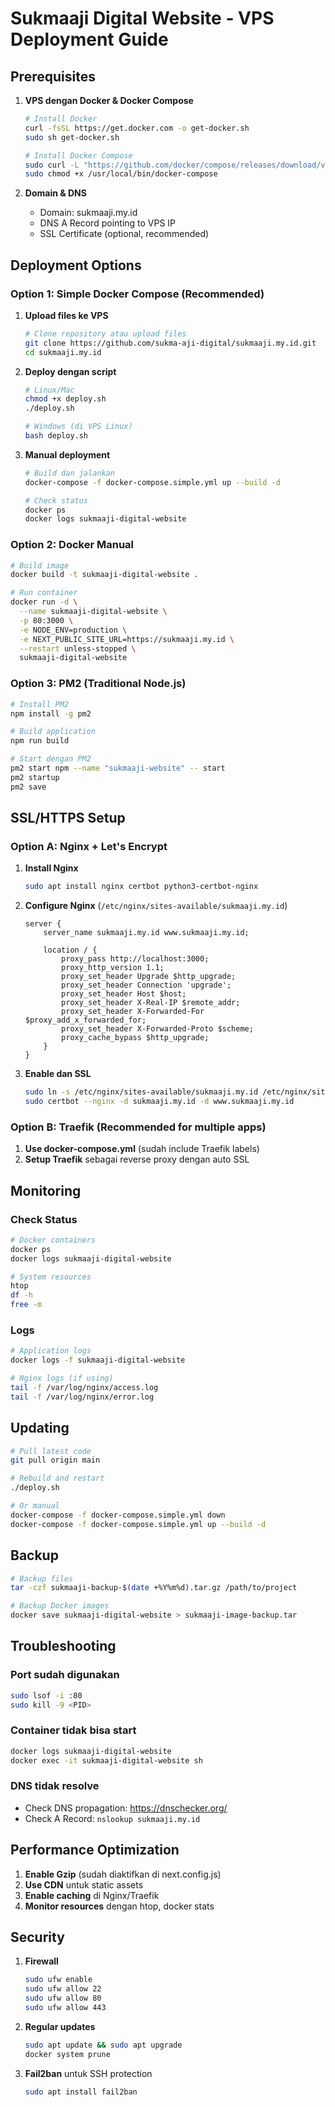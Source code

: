 # Sukmaaji Digital Website - VPS Deployment Guide

## Prerequisites

1. **VPS dengan Docker & Docker Compose**

   ```bash
   # Install Docker
   curl -fsSL https://get.docker.com -o get-docker.sh
   sudo sh get-docker.sh

   # Install Docker Compose
   sudo curl -L "https://github.com/docker/compose/releases/download/v2.20.0/docker-compose-$(uname -s)-$(uname -m)" -o /usr/local/bin/docker-compose
   sudo chmod +x /usr/local/bin/docker-compose
   ```

2. **Domain & DNS**
   - Domain: sukmaaji.my.id
   - DNS A Record pointing to VPS IP
   - SSL Certificate (optional, recommended)

## Deployment Options

### Option 1: Simple Docker Compose (Recommended)

1. **Upload files ke VPS**

   ```bash
   # Clone repository atau upload files
   git clone https://github.com/sukma-aji-digital/sukmaaji.my.id.git
   cd sukmaaji.my.id
   ```

2. **Deploy dengan script**

   ```bash
   # Linux/Mac
   chmod +x deploy.sh
   ./deploy.sh

   # Windows (di VPS Linux)
   bash deploy.sh
   ```

3. **Manual deployment**

   ```bash
   # Build dan jalankan
   docker-compose -f docker-compose.simple.yml up --build -d

   # Check status
   docker ps
   docker logs sukmaaji-digital-website
   ```

### Option 2: Docker Manual

```bash
# Build image
docker build -t sukmaaji-digital-website .

# Run container
docker run -d \
  --name sukmaaji-digital-website \
  -p 80:3000 \
  -e NODE_ENV=production \
  -e NEXT_PUBLIC_SITE_URL=https://sukmaaji.my.id \
  --restart unless-stopped \
  sukmaaji-digital-website
```

### Option 3: PM2 (Traditional Node.js)

```bash
# Install PM2
npm install -g pm2

# Build application
npm run build

# Start dengan PM2
pm2 start npm --name "sukmaaji-website" -- start
pm2 startup
pm2 save
```

## SSL/HTTPS Setup

### Option A: Nginx + Let's Encrypt

1. **Install Nginx**

   ```bash
   sudo apt install nginx certbot python3-certbot-nginx
   ```

2. **Configure Nginx** (`/etc/nginx/sites-available/sukmaaji.my.id`)

   ```nginx
   server {
       server_name sukmaaji.my.id www.sukmaaji.my.id;

       location / {
           proxy_pass http://localhost:3000;
           proxy_http_version 1.1;
           proxy_set_header Upgrade $http_upgrade;
           proxy_set_header Connection 'upgrade';
           proxy_set_header Host $host;
           proxy_set_header X-Real-IP $remote_addr;
           proxy_set_header X-Forwarded-For $proxy_add_x_forwarded_for;
           proxy_set_header X-Forwarded-Proto $scheme;
           proxy_cache_bypass $http_upgrade;
       }
   }
   ```

3. **Enable dan SSL**
   ```bash
   sudo ln -s /etc/nginx/sites-available/sukmaaji.my.id /etc/nginx/sites-enabled/
   sudo certbot --nginx -d sukmaaji.my.id -d www.sukmaaji.my.id
   ```

### Option B: Traefik (Recommended for multiple apps)

1. **Use docker-compose.yml** (sudah include Traefik labels)
2. **Setup Traefik** sebagai reverse proxy dengan auto SSL

## Monitoring

### Check Status

```bash
# Docker containers
docker ps
docker logs sukmaaji-digital-website

# System resources
htop
df -h
free -m
```

### Logs

```bash
# Application logs
docker logs -f sukmaaji-digital-website

# Nginx logs (if using)
tail -f /var/log/nginx/access.log
tail -f /var/log/nginx/error.log
```

## Updating

```bash
# Pull latest code
git pull origin main

# Rebuild and restart
./deploy.sh

# Or manual
docker-compose -f docker-compose.simple.yml down
docker-compose -f docker-compose.simple.yml up --build -d
```

## Backup

```bash
# Backup files
tar -czf sukmaaji-backup-$(date +%Y%m%d).tar.gz /path/to/project

# Backup Docker images
docker save sukmaaji-digital-website > sukmaaji-image-backup.tar
```

## Troubleshooting

### Port sudah digunakan

```bash
sudo lsof -i :80
sudo kill -9 <PID>
```

### Container tidak bisa start

```bash
docker logs sukmaaji-digital-website
docker exec -it sukmaaji-digital-website sh
```

### DNS tidak resolve

- Check DNS propagation: https://dnschecker.org/
- Check A Record: `nslookup sukmaaji.my.id`

## Performance Optimization

1. **Enable Gzip** (sudah diaktifkan di next.config.js)
2. **Use CDN** untuk static assets
3. **Enable caching** di Nginx/Traefik
4. **Monitor resources** dengan htop, docker stats

## Security

1. **Firewall**

   ```bash
   sudo ufw enable
   sudo ufw allow 22
   sudo ufw allow 80
   sudo ufw allow 443
   ```

2. **Regular updates**

   ```bash
   sudo apt update && sudo apt upgrade
   docker system prune
   ```

3. **Fail2ban** untuk SSH protection
   ```bash
   sudo apt install fail2ban
   ```
